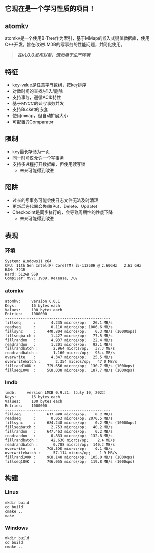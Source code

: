 ## 它现在是一个学习性质的项目！

## atomkv

atomkv是一个使用B-Tree作为索引，基于MMap的嵌入式键值数据库，使用C++开发，旨在改进LMDB的写事务的性能问题，并简化使用。

> ***在v1.0.0发布以前，请勿用于生产环境***

## 特征

- key-value是任意字节数组，按key排序
- 对数时间的查找/插入/删除
- 支持事务，遵循ACID特性
- 基于MVCC的读写事务并发
- 支持Bucket的嵌套
- 使用mmap，但自动扩展大小
- 可配置的Comparator

## 限制

- key最长存储为一页
- 同一时间仅允许一个写事务
- 支持多进程打开数据库，但使用读写锁
  - 未来可能得到改进

## 陷阱

- 过长的写事务可能会使日志文件无法及时清理
- 更新后迭代器会失效(Put、Delete、Update)
- Checkpoint是同步执行的，会导致周期性的性能下降
  - 未来可能得到改进

## 表现
### 环境
```
System: Windows11 x64
CPU: 11th Gen Intel(R) Core(TM) i5-11260H @ 2.60GHz   2.61 GHz
RAM: 32GB
Hard: 512GB SSD
Compiler: MSVC 1939, Release, /O2
```

### atomkv
```
atomkv:     version 0.0.1
Keys:       16 bytes each
Values:     100 bytes each
Entries:    1000000
------------------------------------------------
fillseq      :       4.235 micros/op;   26.1 MB/s
readseq      :       0.110 micros/op; 1006.6 MB/s
fillsync     :     440.804 micros/op;    0.3 MB/s (10000ops)
fillseqbatch :       1.427 micros/op;   77.5 MB/s
fillrandom   :       4.937 micros/op;   22.4 MB/s
readrandom   :       1.201 micros/op;   92.1 MB/s
fillrandbatch :       2.964 micros/op;   37.3 MB/s
readrandbatch :       1.160 micros/op;   95.4 MB/s
overwrite    :       4.347 micros/op;   25.5 MB/s
overwritebatch :       2.354 micros/op;   47.0 MB/s
fillrand100K :     729.656 micros/op;  130.7 MB/s (1000ops)
fillseq100K  :     508.038 micros/op;  187.7 MB/s (1000ops)
```

### lmdb
```
lmdb:     version LMDB 0.9.31: (July 10, 2023)
Keys:       16 bytes each
Values:     100 bytes each
Entries:    1000000
------------------------------------------------
fillseq      :     617.089 micros/op;    0.2 MB/s
readseq      :       0.053 micros/op; 2070.5 MB/s
fillsync     :     684.248 micros/op;    0.2 MB/s (10000ops)
fillseqbatch :       2.753 micros/op;   40.2 MB/s
fillrandom   :     647.463 micros/op;    0.2 MB/s
readrandom   :       0.833 micros/op;  132.8 MB/s
fillrandbatch :      42.630 micros/op;    2.6 MB/s
readrandbatch :       0.788 micros/op;  140.3 MB/s
overwrite    :     798.395 micros/op;    0.1 MB/s
overwritebatch :      57.114 micros/op;    1.9 MB/s
fillrand100K :     908.148 micros/op;  105.0 MB/s (1000ops)
fillseq100K  :     796.055 micros/op;  119.8 MB/s (1000ops)
```

## 构建

### Linux

```
mkdir build
cd build
cmake ..
make
```

### Windows

```
mkdir build
cd build
cmake ..
```

